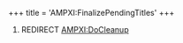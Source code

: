 +++
title = 'AMPXI:FinalizePendingTitles'
+++

1.  REDIRECT [AMPXI:DoCleanup](AMPXI:DoCleanup "wikilink")
